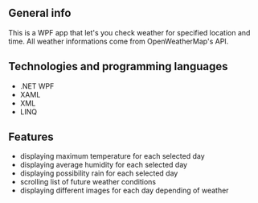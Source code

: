 ## General info
This is a WPF app that let's you check weather for specified location and time. All weather informations come from OpenWeatherMap's API.
    
    
## Technologies and programming languages
* .NET WPF
* XAML
* XML
* LINQ

## Features
* displaying maximum temperature for each selected day
* displaying average humidity for each selected day
* displaying possibility rain for each selected day
* scrolling list of future weather conditions
* displaying different images for each day depending of weather

